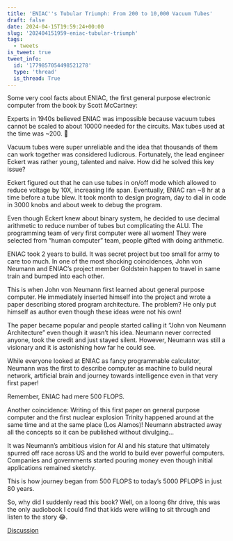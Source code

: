```yaml
---
title: 'ENIAC''s Tubular Triumph: From 200 to 10,000 Vacuum Tubes'
draft: false
date: 2024-04-15T19:59:24+00:00
slug: '202404151959-eniac-tubular-triumph'
tags:
  - tweets
is_tweet: true
tweet_info:
  id: '1779857054498521278'
  type: 'thread'
  is_thread: True
---
```




Some very cool facts about ENIAC, the first general purpose electronic computer from the book by Scott McCartney: 

Experts in 1940s believed ENIAC was impossible because vacuum tubes cannot be scaled to about 10000 needed for the circuits. Max tubes used at the time was ~200. 🧵

Vacuum tubes were super unreliable and the idea that thousands of them can work together was considered ludicrous. Fortunately, the lead engineer Eckert was rather young, talented and naive. How did he solved this key issue?

Eckert figured out that he can use tubes in on/off mode which allowed to reduce voltage by 10X, increasing life span. Eventually, ENIAC ran ~8 hr at a time before a tube blew. It took month to design program, day to dial in code in 3000 knobs and about week to debug the program.

Even though Eckert knew about binary system, he decided to use decimal arithmetic to reduce number of tubes but complicating the ALU. The programming team of very first computer were all women! They were selected from “human computer” team, people gifted with doing arithmetic.

ENIAC took 2 years to build. It was secret project but too small for army to care too much. In one of the most shocking coincidences,  John von Neumann and ENIAC’s project member Goldstein happen to travel in same train and bumped into each other.

This is when John von Neumann first learned about general purpose computer. He immediately inserted himself into the project and wrote a paper describing stored program architecture. The problem? He only put himself as author even though these ideas were not his own!

The paper became popular and people started calling it “John von Neumann Architecture” even though it wasn’t his idea. Neumann never corrected anyone, took the credit and just stayed silent. However, Neumann was still a visionary and it is astonishing how far he could see.

While everyone looked at ENIAC as fancy programmable calculator, Neumann was the first to describe computer as machine to build neural network, artificial brain and journey towards intelligence even in that very first paper!

Remember, ENIAC had mere 500 FLOPS.

Another coincidence: Writing of this first paper on general purpose computer and the first nuclear explosion Trinity happened around at the same time and at the same place (Los Alamos)! Neumann abstracted away all the concepts so it can be published without divulging…

It was Neumann’s ambitious vision for AI and his stature that ultimately spurred off race across US and the world to build ever powerful computers. Companies and governments started pouring money even though initial applications remained sketchy.

This is how journey began from 500 FLOPS to today’s 5000 PFLOPS in just 80 years.

So, why did I suddenly read this book? Well, on a loong 6hr drive, this was the only audiobook I could find that kids were willing to sit through and listen to the story 😂.

[Discussion](https://x.com/sytelus/status/1779857054498521278)
